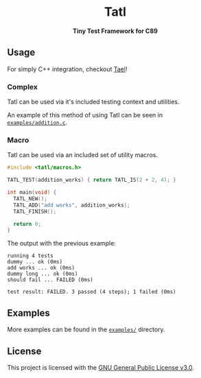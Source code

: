 <h1 align="center">Tatl</h1>
<p align="center"><b>Tiny Test Framework for C89</b></p>

## Usage

For simply C++ integration, checkout [Tael](https://github.com/Fuwn/tael)!

### Complex

Tatl can be used via it's included testing context and utilities.

An example of this method of using Tatl can be seen in
[`examples/addition.c`](examples/addition.c).

### Macro

Tatl can be used via an included set of utility macros.

```c
#include <tatl/macros.h>

TATL_TEST(addition_works) { return TATL_IS(2 + 2, 4); }

int main(void) {
  TATL_NEW();
  TATL_ADD("add works", addition_works);
  TATL_FINISH();

  return 0;
}
```

The output with the previous example:

```shell
running 4 tests
dummy ... ok (0ms)
add works ... ok (0ms)
dummy long ... ok (0ms)
should fail ... FAILED (0ms)

test result: FAILED. 3 passed (4 steps); 1 failed (0ms)

```

## Examples

More examples can be found in the [`examples/`](examples) directory.

## License

This project is licensed with the [GNU General Public License v3.0](LICENSE).
